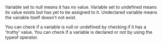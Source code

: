 Variable set to null means it has no value.  Variable set to undefined means its value exists but has yet to be assigned to it.  Undeclared variable means the variable itself doesn't not exist.

You can check if a variable is null or undefined by checking if it has a 'truthy' value.  You can check if a variable is declared or not by using the typeof operator.